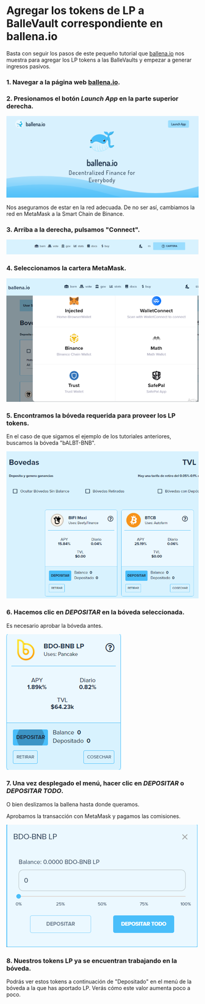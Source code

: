 # Agregar los tokens de LP a BalleVault correspondiente en ballena.io

Basta con seguir los pasos de este pequeño tutorial que [ballena.io](https://ballena.io/) nos muestra para agregar los LP tokens a las BalleVaults y empezar a generar ingresos pasivos.



### 1. Navegar a la página web [ballena.io](https://ballena.io/).

### 

### 2. Presionamos el botón _Launch App_ en la parte superior derecha.



![](../../../../../.gitbook/assets/5.png)



Nos aseguramos de estar en la red adecuada. De no ser así, cambiamos la red en MetaMask a la Smart Chain de Binance.



### 3. Arriba a la derecha, pulsamos "Connect".



![](../../../../../.gitbook/assets/sin-titulo%20%282%29.png)



### 4. Seleccionamos la cartera MetaMask.



![](../../../../../.gitbook/assets/foto_3.png)



### 5. Encontramos la bóveda requerida para proveer los LP tokens.

En el caso de que sigamos el ejemplo de los tutoriales anteriores, buscamos la bóveda "bALBT-BNB".



![](../../../../../.gitbook/assets/2%20%283%29%20%281%29%20%281%29.png)



### 6. Hacemos clic en _DEPOSITAR_ en la bóveda seleccionada. 

Es necesario aprobar la bóveda antes.



![](../../../../../.gitbook/assets/3%20%283%29.png)



### 7. Una vez desplegado el menú, hacer clic en _DEPOSITAR_ o _DEPOSITAR TODO_.

O bien deslizamos la ballena hasta donde queramos.

Aprobamos la transacción con MetaMask y pagamos las comisiones.



![](../../../../../.gitbook/assets/4%20%283%29.png)



### 8. Nuestros tokens LP ya se encuentran trabajando en la bóveda.

Podrás ver estos tokens a continuación de "Depositado" en el menú de la bóveda a la que has aportado LP. Verás cómo este valor aumenta poco a poco.







